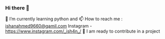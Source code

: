 ### Hi there 👋 
🌱 I’m currently learning python and 
📫 How to reach me : ishanahmed9660@gamil.com
    Instagram - https://www.instagram.com/_ish4n_/
🔭 I am ready to contribute in a project


<!--
**Ishanahmed07/Ishanahmed07** is a ✨ _special_ ✨ repository because its `README.md` (this file) appears on your GitHub profile.

Here are some ideas to get you started:

- 🔭 I’m currently working on ...
- 🌱 I’m currently learning ...
- 👯 I’m looking to collaborate on ...
- 🤔 I’m looking for help with ...
- 💬 Ask me about ...
- 📫 How to reach me: ...
- 😄 Pronouns: ...
- ⚡ Fun fact: ...
-->
